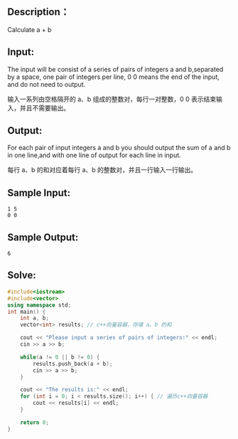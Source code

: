 ## Description：

Calculate a + b

## Input:

The input will be consist of a series of pairs of integers a and b,separated by a space, one pair of integers per line, 0 0 means the end of the input, and do not need to output.

输入一系列由空格隔开的 a、b 组成的整数对，每行一对整数，0 0 表示结束输入，并且不需要输出。

## Output:

For each pair of input integers a and b you should output the sum of a and b in one line,and with one line of output for each line in input.

每行 a、b 的和对应着每行 a、b 的整数对，并且一行输入一行输出。

## Sample Input:

```
1 5
0 0
```

## Sample Output:

```
6
```

## Solve:

```c++
#include<iostream>
#include<vector>
using namespace std;
int main() {
    int a, b;
    vector<int> results; // c++向量容器，存储 a、b 的和

    cout << "Please input a series of pairs of integers:" << endl;
    cin >> a >> b;

    while(a != 0 || b != 0) {
        results.push_back(a + b);
        cin >> a >> b;
    }

    cout << "The results is:" << endl;
    for (int i = 0; i < results.size(); i++) { // 遍历c++向量容器
        cout << results[i] << endl;
    }

    return 0;
}
```

